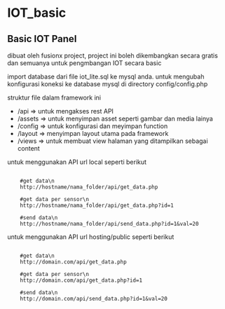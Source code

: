 # IOT_basic
<h2> Basic IOT Panel </h2>
<p>dibuat oleh fusionx project, project ini boleh dikembangkan secara gratis dan semuanya untuk pengmbangan IOT secara basic</p>

<p>import database dari file iot_lite.sql ke mysql anda. untuk mengubah konfigurasi koneksi ke database mysql di directory config/config.php</p>

<p>struktur file dalam framework ini</p>
<ul>
    <li>/api    => untuk mengakses rest API </li>
    <li>/assets => untuk menyimpan asset seperti gambar dan media lainya</li>
    <li>/config => untuk konfigurasi dan meyimpan function</li>
    <li>/layout => menyimpan layout utama pada framework</li>
    <li>/views  => untuk membuat view halaman yang ditampilkan sebagai content</li>
</ul>

<p>untuk menggunakan API url local seperti berikut</p>
<code>
    #get data\n
    http://hostname/nama_folder/api/get_data.php
</code>
<code>
    #get data per sensor\n
    http://hostname/nama_folder/api/get_data.php?id=1
</code>
<code>
    #send data\n
    http://hostname/nama_folder/api/send_data.php?id=1&val=20
</code>

<p>untuk menggunakan API url hosting/public seperti berikut</p>
<code>
    #get data\n
    http://domain.com/api/get_data.php
</code>
<code>
    #get data per sensor\n
    http://domain.com/api/get_data.php?id=1
</code>
<code>
    #send data\n
    http://domain.com/api/send_data.php?id=1&val=20
</code>